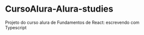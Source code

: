 # CursoAlura-Alura-studies
Projeto do curso alura de Fundamentos de React: escrevendo com Typescript
